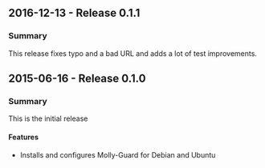 ## 2016-12-13 - Release 0.1.1
### Summary
This release fixes typo and a bad URL and  adds a lot of test improvements.

## 2015-06-16 - Release 0.1.0
### Summary
This is the initial release

#### Features
- Installs and configures Molly-Guard for Debian and Ubuntu
